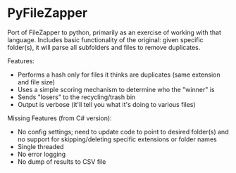 PyFileZapper
============

Port of FileZapper to python, primarily as an exercise of working with that language. Includes basic functionality of the original: given specific folder(s), it will parse all subfolders and files to remove duplicates.

Features:
* Performs a hash only for files it thinks are duplicates (same extension and file size)
* Uses a simple scoring mechanism to determine who the "winner" is
* Sends "losers" to the recycling/trash bin
* Output is verbose (it'll tell you what it's doing to various files)

Missing Features (from C# version):
* No config settings; need to update code to point to desired folder(s) and no support for skipping/deleting specific extensions or folder names
* Single threaded
* No error logging
* No dump of results to CSV file
